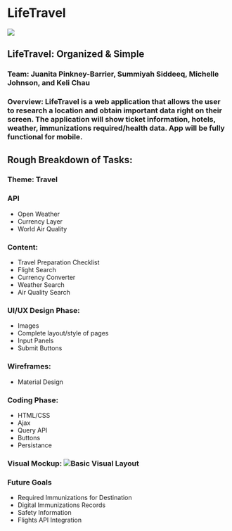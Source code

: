 # LifeTravel

![](https://upload.wikimedia.org/wikipedia/commons/thumb/f/fb/Noun_15537_ccElliotVerhaeren_travel.svg/200px-Noun_15537_ccElliotVerhaeren_travel.svg.png)

## **LifeTravel:** Organized & Simple

### **Team:** Juanita Pinkney-Barrier, Summiyah Siddeeq, Michelle Johnson, and Keli Chau

### **Overview:** LifeTravel is a web application that allows the user to research a location and obtain important data right on their screen. The application will show ticket information, hotels, weather, immunizations required/health data. App will be fully functional for mobile.

## **Rough Breakdown of Tasks:**

### Theme: Travel

### API

* Open Weather
* Currency Layer
* World Air Quality

### Content:

* Travel Preparation Checklist
* Flight Search
* Currency Converter
* Weather Search
* Air Quality Search

### UI/UX Design Phase:

* Images
* Complete layout/style of pages
* Input Panels
* Submit Buttons

### Wireframes:

* Material Design

### Coding Phase:

* HTML/CSS
* Ajax
* Query API
* Buttons
* Persistance
	
### Visual Mockup: ![Basic Visual Layout](https://github.com/summiyah/travel-app/raw/master/Screen%20Shot%202017-12-04%20at%204.38.12%20PM.png)

### Future Goals
* Required Immunizations for Destination
* Digital Immunizations Records 
* Safety Information 
* Flights API Integration







